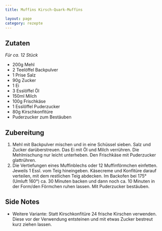 ```yaml
---
title: Muffins Kirsch-Quark-Muffins

layout: page
category: rezepte
---
```


Zutaten
-------
*Für ca. 12 Stück*

- 200g Mehl
- 2 Teelöffel Backpulver
- 1 Prise Salz
- 90g Zucker
- 1 Ei
- 3 Esslöffel Öl
- 150ml Milch
- 100g Frischkäse
- 1 Esslöffel Puderzucker
- 80g Kirschkonfitüre
- Puderzucker zum Bestäuben

Zubereitung
-----------
1. Mehl mit Backpulver mischen und in eine Schüssel sieben. Salz und Zucker darüberstreuen. Das Ei mit Öl und Milch verrühren. Die Mehlmischung nur leicht unterheben. Den Frischkäse mit Puderzucker glattrühren.
2. Die Vertiefungen eines Muffinblechs oder 12 Muffinförmchen einfetten. Jeweils 1 Essl. vom Teig hineingeben. Käsecreme und Konfitüre darauf verteilen, mit dem restlichen Teig abdecken. Im Backofen bei 175° (Umluft 160°) ca. 30 Minuten backen und dann noch ca. 10 Minuten in der Form/den Förmchen ruhen lassen. Mit Puderzucker bestäuben.

Side Notes
----------
- Weitere Variante: Statt Kirschkonfitüre 24 frische Kirschen verwenden. Diese vor der Verwendung entsteinen und mit etwas Zucker bestreut kurz ziehen lassen.

